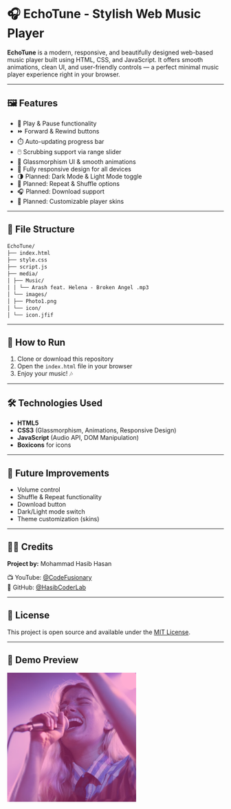 # 🎧 EchoTune - Stylish Web Music Player

**EchoTune** is a modern, responsive, and beautifully designed web-based music player built using HTML, CSS, and JavaScript. It offers smooth animations, clean UI, and user-friendly controls — a perfect minimal music player experience right in your browser.

---

## 🖼️ Features

- 🎵 Play & Pause functionality  
- ⏩ Forward & Rewind buttons  
- ⏱️ Auto-updating progress bar  
- 🖱️ Scrubbing support via range slider  
- 🎨 Glassmorphism UI & smooth animations  
- 📱 Fully responsive design for all devices  
- 🌗 Planned: Dark Mode & Light Mode toggle  
- 🔁 Planned: Repeat & Shuffle options  
- 🎧 Planned: Download support  
- 🎨 Planned: Customizable player skins

---

## 📁 File Structure
```
EchoTune/
├── index.html
├── style.css
├── script.js
├── media/
│ ├── Music/
│ │ └── Arash feat. Helena - Broken Angel .mp3
│ └── images/
│ ├── Photo1.png
│ └── icon/
│ └── icon.jfif
```

---

## 🚀 How to Run

1. Clone or download this repository  
2. Open the `index.html` file in your browser  
3. Enjoy your music! 🎶

---

## 🛠️ Technologies Used

- **HTML5**
- **CSS3** (Glassmorphism, Animations, Responsive Design)
- **JavaScript** (Audio API, DOM Manipulation)
- **Boxicons** for icons

---

## 🔮 Future Improvements

- Volume control  
- Shuffle & Repeat functionality  
- Download button  
- Dark/Light mode switch  
- Theme customization (skins)

---

## 🙋‍♂️ Credits

**Project by:** Mohammad Hasib Hasan  
  
📺 YouTube: [@CodeFusionary](https://www.youtube.com/@CodeFusionary)  
🐙 GitHub: [@HasibCoderLab](https://github.com/HasibCoderLab)

---

## 📄 License

This project is open source and available under the [MIT License](LICENSE).

---

## 📸 Demo Preview

![EchoTune Preview](media/images/Photo1.png)

